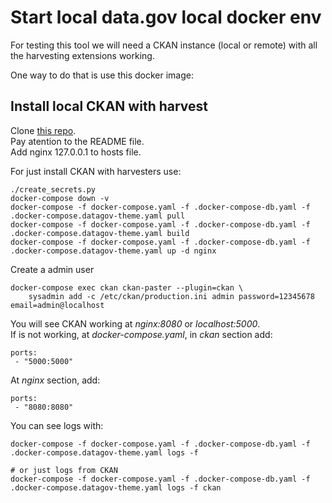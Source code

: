 # Start local data.gov local docker env

For testing this tool we will need a CKAN instance (local or remote) with all the harvesting extensions working.  

One way to do that is use this docker image:

## Install local CKAN with harvest

Clone [this repo](https://github.com/ViderumGlobal/ckan-cloud-docker).  
Pay atention to the README file.  
Add nginx 127.0.0.1 to hosts file.  

For just install CKAN with harvesters use:

``` 
./create_secrets.py
docker-compose down -v
docker-compose -f docker-compose.yaml -f .docker-compose-db.yaml -f .docker-compose.datagov-theme.yaml pull
docker-compose -f docker-compose.yaml -f .docker-compose-db.yaml -f .docker-compose.datagov-theme.yaml build
docker-compose -f docker-compose.yaml -f .docker-compose-db.yaml -f .docker-compose.datagov-theme.yaml up -d nginx

``` 
Create a admin user
``` 
docker-compose exec ckan ckan-paster --plugin=ckan \
    sysadmin add -c /etc/ckan/production.ini admin password=12345678 email=admin@localhost
``` 

You will see CKAN working at _nginx:8080_ or _localhost:5000_.  
If is not working, at _docker-compose.yaml_, in _ckan_ section add:
```
ports:
 - "5000:5000"
```

At _nginx_ section, add:
```
ports:
 - "8080:8080"
 ```

You can see logs with:
```
docker-compose -f docker-compose.yaml -f .docker-compose-db.yaml -f .docker-compose.datagov-theme.yaml logs -f

# or just logs from CKAN
docker-compose -f docker-compose.yaml -f .docker-compose-db.yaml -f .docker-compose.datagov-theme.yaml logs -f ckan
```

